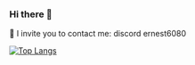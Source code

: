 ### Hi there 👋

💚 I invite you to contact me: discord ernest6080







[![Top Langs](https://github-readme-stats.vercel.app/api/top-langs/?username=kubsoneekk&langs_count=10)](https://github.com/anuraghazra/github-readme-stats)


